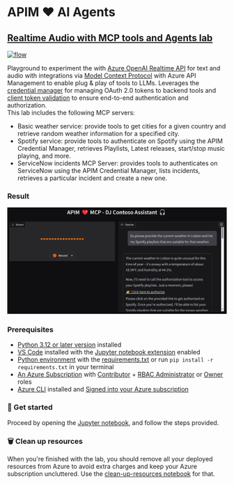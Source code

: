 # APIM ❤️ AI Agents

## [Realtime Audio with MCP tools and Agents lab](realtime-mcp-agents.ipynb)

[![flow](../../images/realtime-mcp-agents.gif)](realtime-mcp-agents.ipynb)

Playground to experiment the with [Azure OpenAI Realtime API](https://learn.microsoft.com/en-us/azure/ai-services/openai/realtime-audio-reference) for text and audio with integrations via [Model Context Protocol](https://modelcontextprotocol.io/) with Azure API Management to enable plug & play of tools to LLMs. Leverages the [credential manager](https://learn.microsoft.com/en-us/azure/api-management/credentials-overview) for  managing OAuth 2.0 tokens to backend tools and [client token validation](https://learn.microsoft.com/en-us/azure/api-management/validate-jwt-policy) to ensure end-to-end authentication and authorization.   
This lab includes the following MCP servers:
- Basic weather service: provide tools to get cities for a given country and retrieve random weather information for a specified city.
- Spotify service: provide tools to authenticate on Spotify using the APIM Credential Manager, retrieves Playlists, Latest releases, start/stop music playing, and more. 
- ServiceNow incidents MCP Server: provides tools to authenticates on ServiceNow using the APIM Credential Manager, lists incidents, retrieves a particular incident and create a new one.

### Result

![result](result.png)

### Prerequisites

- [Python 3.12 or later version](https://www.python.org/) installed
- [VS Code](https://code.visualstudio.com/) installed with the [Jupyter notebook extension](https://marketplace.visualstudio.com/items?itemName=ms-toolsai.jupyter) enabled
- [Python environment](https://code.visualstudio.com/docs/python/environments#_creating-environments) with the [requirements.txt](../../requirements.txt) or run `pip install -r requirements.txt` in your terminal
- [An Azure Subscription](https://azure.microsoft.com/free/) with [Contributor](https://learn.microsoft.com/en-us/azure/role-based-access-control/built-in-roles/privileged#contributor) + [RBAC Administrator](https://learn.microsoft.com/en-us/azure/role-based-access-control/built-in-roles/privileged#role-based-access-control-administrator) or [Owner](https://learn.microsoft.com/en-us/azure/role-based-access-control/built-in-roles/privileged#owner) roles
- [Azure CLI](https://learn.microsoft.com/cli/azure/install-azure-cli) installed and [Signed into your Azure subscription](https://learn.microsoft.com/cli/azure/authenticate-azure-cli-interactively)

### 🚀 Get started

Proceed by opening the [Jupyter notebook](realtime-mcp-agents.ipynb), and follow the steps provided.

### 🗑️ Clean up resources

When you're finished with the lab, you should remove all your deployed resources from Azure to avoid extra charges and keep your Azure subscription uncluttered.
Use the [clean-up-resources notebook](clean-up-resources.ipynb) for that.
